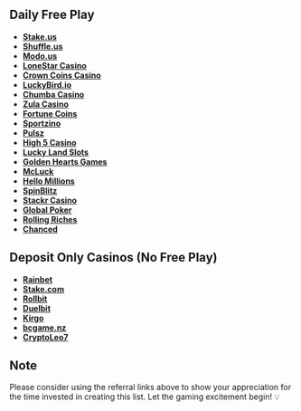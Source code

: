 ## Daily Free Play

- **[Stake.us](https://stake.us/?c=3x8fetmD)**
- **[Shuffle.us](https://shuffle.us?r=iltm4lsPlo)**
- **[Modo.us](https://modo.us?referralCode=_MZ4Iv2bx3tX)**
- **[LoneStar Casino](https://lonestarcasino.com/refer/1250656)**
- **[Crown Coins Casino](https://crowncoinscasino.com/?utm_campaign=e8a124de-7d1b-433c-af63-ebef876b37da)**
- **[LuckyBird.io](https://luckybird.vip/?c=c_superdoob)**
- **[Chumba Casino](https://lobby.chumbacasino.com)**
- **[Zula Casino](https://zulacasino.com/register/3be51717-227b-4495-a83a-65f7d75d4ed1)**
- **[Fortune Coins](https://fortunecoins.com/register/5640b2d2-28cf-4ec1-97d4-1f22b7ff6aaa)**
- **[Sportzino](https://sportzino.com/register/154d234b-2fc2-4f44-9b4d-290756f2f593)**
- **[Pulsz](https://pulsz.com/?invited_by=34wfnt)**
- **[High 5 Casino](https://high5casino.com/gc?adId=INV001%3Ad00b3r)**
- **[Lucky Land Slots](https://luckylandslots.com)**
- **[Golden Hearts Games](https://goldenheartsgames.com/referral/LLNP98Y30V)**
- **[McLuck](https://www.mcluck.com/?r=837679398)**
- **[Hello Millions](https://www.hellomillions.com/?r=914157854)**
- **[SpinBlitz](https://www.spinblitz.com/?r=826086841)**
- **[Stackr Casino](https://www.stackrcasino.com?referralcode=54da1a66-3638-43f7-a93d-254c0c74d57d)**
- **[Global Poker](https://globalpoker.com)**
- **[Rolling Riches](https://www.rollingriches.com/)**
- **[Chanced](https://chanced.com/?aid=26657)**

## Deposit Only Casinos (No Free Play)

- **[Rainbet](https://rainbet.com/?r=subnet)**
- **[Stake.com](https://stake.com/?c=8SgNsUpx)**
- **[Rollbit](https://rollbit.com/referral/D00B3R)**
- **[Duelbit](https://duelbits.com)**
- **[Kirgo](https://kirgo.com)**
- **[bcgame.nz](https://bcgame.nz/i-mwp7vcul-n/)**
- **[CryptoLeo7](https://gc1.pw/?referralCode=68b46w9)**

## Note

Please consider using the referral links above to show your appreciation for the time invested in creating this list. Let the gaming excitement begin! 💡
